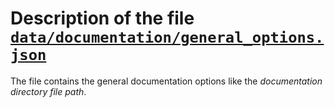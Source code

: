 # Description of the file [`data/documentation/general_options.json`](./general_options.json)

The file contains the general documentation options like the *documentation directory file path*.
